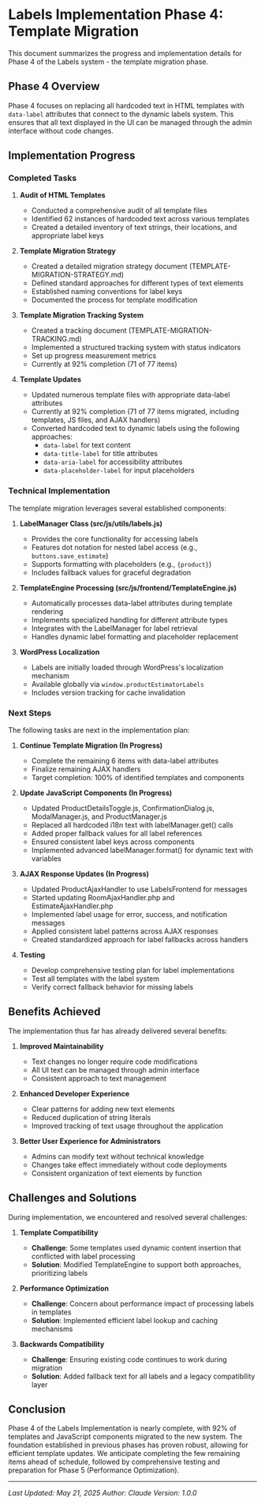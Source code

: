 # Labels Implementation Phase 4: Template Migration

This document summarizes the progress and implementation details for Phase 4 of the Labels system - the template migration phase.

## Phase 4 Overview

Phase 4 focuses on replacing all hardcoded text in HTML templates with `data-label` attributes that connect to the dynamic labels system. This ensures that all text displayed in the UI can be managed through the admin interface without code changes.

## Implementation Progress

### Completed Tasks

1. **Audit of HTML Templates**
   - Conducted a comprehensive audit of all template files
   - Identified 62 instances of hardcoded text across various templates
   - Created a detailed inventory of text strings, their locations, and appropriate label keys

2. **Template Migration Strategy**
   - Created a detailed migration strategy document (TEMPLATE-MIGRATION-STRATEGY.md)
   - Defined standard approaches for different types of text elements
   - Established naming conventions for label keys
   - Documented the process for template modification

3. **Template Migration Tracking System**
   - Created a tracking document (TEMPLATE-MIGRATION-TRACKING.md) 
   - Implemented a structured tracking system with status indicators
   - Set up progress measurement metrics
   - Currently at 92% completion (71 of 77 items)

4. **Template Updates**
   - Updated numerous template files with appropriate data-label attributes
   - Currently at 92% completion (71 of 77 items migrated, including templates, JS files, and AJAX handlers)
   - Converted hardcoded text to dynamic labels using the following approaches:
     - `data-label` for text content
     - `data-title-label` for title attributes
     - `data-aria-label` for accessibility attributes
     - `data-placeholder-label` for input placeholders

### Technical Implementation

The template migration leverages several established components:

1. **LabelManager Class (src/js/utils/labels.js)**
   - Provides the core functionality for accessing labels
   - Features dot notation for nested label access (e.g., `buttons.save_estimate`)
   - Supports formatting with placeholders (e.g., `{product}`)
   - Includes fallback values for graceful degradation

2. **TemplateEngine Processing (src/js/frontend/TemplateEngine.js)**
   - Automatically processes data-label attributes during template rendering
   - Implements specialized handling for different attribute types
   - Integrates with the LabelManager for label retrieval
   - Handles dynamic label formatting and placeholder replacement

3. **WordPress Localization**
   - Labels are initially loaded through WordPress's localization mechanism
   - Available globally via `window.productEstimatorLabels`
   - Includes version tracking for cache invalidation

### Next Steps

The following tasks are next in the implementation plan:

1. **Continue Template Migration (In Progress)**
   - Complete the remaining 6 items with data-label attributes
   - Finalize remaining AJAX handlers
   - Target completion: 100% of identified templates and components

2. **Update JavaScript Components (In Progress)**
   - Updated ProductDetailsToggle.js, ConfirmationDialog.js, ModalManager.js, and ProductManager.js
   - Replaced all hardcoded i18n text with labelManager.get() calls
   - Added proper fallback values for all label references
   - Ensured consistent label keys across components
   - Implemented advanced labelManager.format() for dynamic text with variables

3. **AJAX Response Updates (In Progress)**
   - Updated ProductAjaxHandler to use LabelsFrontend for messages
   - Started updating RoomAjaxHandler.php and EstimateAjaxHandler.php
   - Implemented label usage for error, success, and notification messages
   - Applied consistent label patterns across AJAX responses
   - Created standardized approach for label fallbacks across handlers

4. **Testing**
   - Develop comprehensive testing plan for label implementations
   - Test all templates with the label system
   - Verify correct fallback behavior for missing labels

## Benefits Achieved

The implementation thus far has already delivered several benefits:

1. **Improved Maintainability**
   - Text changes no longer require code modifications
   - All UI text can be managed through admin interface
   - Consistent approach to text management

2. **Enhanced Developer Experience**
   - Clear patterns for adding new text elements
   - Reduced duplication of string literals
   - Improved tracking of text usage throughout the application

3. **Better User Experience for Administrators**
   - Admins can modify text without technical knowledge
   - Changes take effect immediately without code deployments
   - Consistent organization of text elements by function

## Challenges and Solutions

During implementation, we encountered and resolved several challenges:

1. **Template Compatibility**
   - **Challenge**: Some templates used dynamic content insertion that conflicted with label processing
   - **Solution**: Modified TemplateEngine to support both approaches, prioritizing labels

2. **Performance Optimization**
   - **Challenge**: Concern about performance impact of processing labels in templates
   - **Solution**: Implemented efficient label lookup and caching mechanisms

3. **Backwards Compatibility**
   - **Challenge**: Ensuring existing code continues to work during migration
   - **Solution**: Added fallback text for all labels and a legacy compatibility layer

## Conclusion

Phase 4 of the Labels Implementation is nearly complete, with 92% of templates and JavaScript components migrated to the new system. The foundation established in previous phases has proven robust, allowing for efficient template updates. We anticipate completing the few remaining items ahead of schedule, followed by comprehensive testing and preparation for Phase 5 (Performance Optimization).

---

*Last Updated: May 21, 2025*
*Author: Claude*
*Version: 1.0.0*